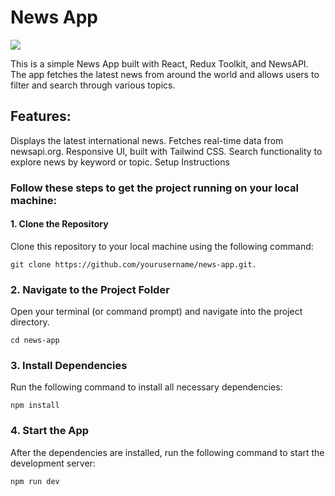 # News App

![]([https://github.com/Danishmalhotra115/News-App/blob/main/src/Screenshot%202025-01-07%20at%2014.21.34.png])

This is a simple News App built with React, Redux Toolkit, and NewsAPI. The app fetches the latest news from around the world and allows users to filter and search through various topics.

## Features:

Displays the latest international news.
Fetches real-time data from newsapi.org.
Responsive UI, built with Tailwind CSS.
Search functionality to explore news by keyword or topic.
Setup Instructions

### Follow these steps to get the project running on your local machine:

#### 1. Clone the Repository
Clone this repository to your local machine using the following command:
```
git clone https://github.com/yourusername/news-app.git.
```
### 2. Navigate to the Project Folder
Open your terminal (or command prompt) and navigate into the project directory.
```
cd news-app
```
### 3. Install Dependencies
Run the following command to install all necessary dependencies:
```
npm install
```
### 4. Start the App
After the dependencies are installed, run the following command to start the development server:
```
npm run dev
```

